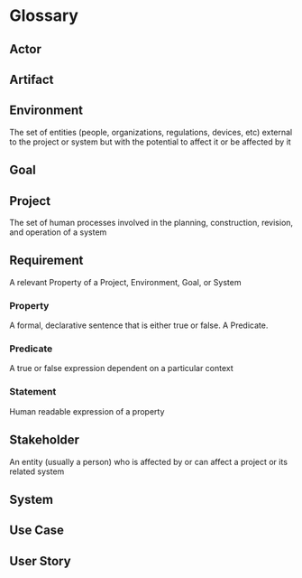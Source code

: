 # Glossary

## Actor

## Artifact

## Environment

The set of entities (people, organizations, regulations, devices, etc) external to the project or system but with the potential to affect it or be affected by it

## Goal

## Project

The set of human processes involved in the planning, construction, revision, and operation of a system

## Requirement

A relevant Property of a Project, Environment, Goal, or System

### Property

A formal, declarative sentence that is either true or false. A Predicate.

### Predicate

A true or false expression dependent on a particular context

### Statement

Human readable expression of a property

## Stakeholder

An entity (usually a person) who is affected by or can affect a project or its related system

## System

## Use Case

## User Story